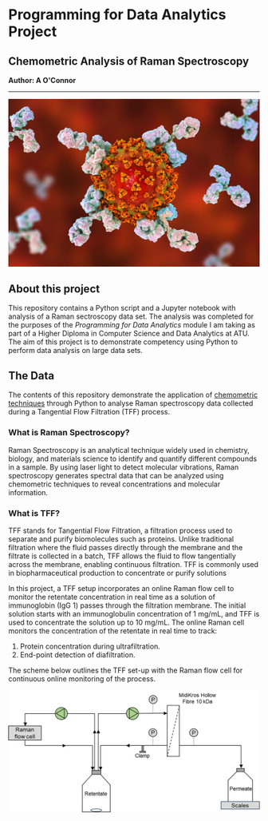 # Programming for Data Analytics Project 
## Chemometric Analysis of Raman Spectroscopy
**Author: A O'Connor**
*****
<div align="center">
    <img src=".\img\igg1_cell_structure.jpg" alt="Cells">
</div>

## About this project
This repository contains a Python script and a Jupyter notebook with analysis of a Raman sectroscopy data set. The analysis was completed for the purposes of the *Programming for Data Analytics* module I am taking as part of a Higher Diploma in Computer Science and Data Analytics at ATU. The aim of this project is to demonstrate competency using Python to perform data analysis on large data sets.  
## The Data
The contents of this repository demonstrate the application of [chemometric techniques](https://en.wikipedia.org/wiki/Chemometrics) through Python to analyse Raman spectroscopy data collected during a Tangential Flow Filtration (TFF) process. 
### What is Raman Spectroscopy?
Raman Spectroscopy is an analytical technique widely used in chemistry, biology, and materials science to identify and quantify different compounds in a sample. By using laser light to detect molecular vibrations, Raman spectroscopy generates spectral data that can be analyzed using chemometric techniques to reveal concentrations and molecular information.
### What is TFF? 
TFF stands for Tangential Flow Filtration, a filtration process used to separate and purify biomolecules such as proteins. Unlike traditional filtration where the fluid passes directly through the membrane and the filtrate is collected in a batch, TFF allows the fluid to flow tangentially across the membrane, enabling continuous filtration. TFF is commonly used in biopharmaceutical production to concentrate or purify solutions

In this project, a TFF setup incorporates an online Raman flow cell to monitor the retentate concentration in real time as a solution of immunoglobin (IgG 1) passes through the filtration membrane. The initial solution starts with an immunoglobulin concentration of 1 mg/mL, and TFF is used to concentrate the solution up to 10 mg/mL. The online Raman cell monitors the concentration of the retentate in real time to track:

1. Protein concentration during ultrafiltration.
2. End-point detection of diafiltration.

The scheme below outlines the TFF set-up with the Raman flow cell for continuous online monitoring of the process.

<div align="center">
    <img src=".\img\tff_schematic.jpg" alt="Cells">
</div>
